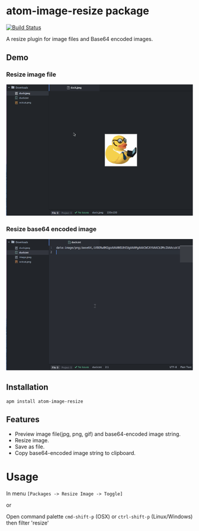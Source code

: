 # atom-image-resize package

[![Build Status](https://travis-ci.org/geekduck/atom-image-resize.svg)](https://travis-ci.org/geekduck/atom-image-resize)

A resize plugin for image files and Base64 encoded images.

## Demo

### Resize image file

![Resize image file](https://raw.githubusercontent.com/geekduck/atom-image-resize/master/docs/resize1.gif)

### Resize base64 encoded image

![Resize base64 encoded image](https://raw.githubusercontent.com/geekduck/atom-image-resize/master/docs/resize2.gif)


## Installation

```
apm install atom-image-resize
```

## Features

* Preview image file(jpg, png, gif) and base64-encoded image string.
* Resize image.
* Save as file.
* Copy base64-encoded image string to clipboard. 

# Usage

In menu `[Packages -> Resize Image -> Toggle]`

or

Open command palette `cmd-shift-p` (OSX) or `ctrl-shift-p` (Linux/Windows) then filter 'resize'